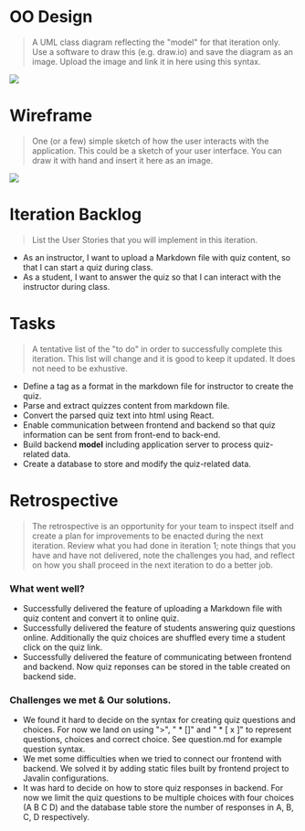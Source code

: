 # OO Design
> A UML class diagram reflecting the "model" for that iteration only.
> Use a software to draw this (e.g. draw.io) and save the diagram as an image. 
> Upload the image and link it in here using this syntax.

![](https://github.com/jhu-oose/2020-spring-group-QuizHero/blob/master/docs/it2/it2_UML.jpg)


# Wireframe
> One (or a few) simple sketch of how the user interacts with the application. 
> This could be a sketch of your user interface. 
> You can draw it with hand and insert it here as an image.

![](https://github.com/jhu-oose/2020-spring-group-QuizHero/blob/master/docs/it2/it2_Wireframe.jpg)



# Iteration Backlog
> List the User Stories that you will implement in this iteration.

- As an instructor, I want to upload a Markdown file with quiz content, so that I can start a quiz during class.
- As a student, I want to answer the quiz so that I can interact with the instructor during class.

# Tasks
> A tentative list of the "to do" in order to successfully complete this iteration. 
> This list will change and it is good to keep it updated. 
> It does not need to be exhustive.

- Define a <quiz> tag as a format in the markdown file for instructor to create the quiz.
- Parse and extract quizzes content from markdown file.
- Convert the parsed quiz text into html using React.
- Enable communication between frontend and backend so that quiz information can be sent from front-end to back-end.
- Build backend **model** including application server to process quiz-related data.
- Create a database to store and modify the quiz-related data.


# Retrospective
> The retrospective is an opportunity for your team to inspect itself and create a plan for improvements to be enacted during the next iteration. Review what you had done in iteration 1; note things that you have and have not delivered, note the challenges you had, and reflect on how you shall proceed in the next iteration to do a better job.

### What went well?
- Successfully delivered the feature of uploading a Markdown file with quiz content and convert it to online quiz.
- Successfully delivered the feature of students answering quiz questions online. Additionally the quiz choices are shuffled every time a student click on the quiz link.
- Successfully delivered the feature of communicating between frontend and backend. Now quiz reponses can be stored in the table created on backend side.

### Challenges we met & Our solutions.
- We found it hard to decide on the syntax for creating quiz questions and choices. For now we land on using ">", " * []" and " * [ x ]" to represent questions, choices and correct choice. See question.md for example question syntax.
- We met some difficulties when we tried to connect our frontend with backend. We solved it by adding static files built by frontend project to Javalin configurations.
- It was hard to decide on how to store quiz responses in backend. For now we limit the quiz questions to be multiple choices with four choices (A B C D) and the database table store the number of responses in A, B, C, D respectively.

